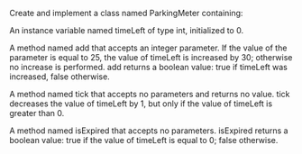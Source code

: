 Create and implement a class named ParkingMeter containing:

An instance variable named timeLeft of type int, initialized to 0.

A method named add that accepts an integer parameter. If the value of the parameter is equal to 25, the value of timeLeft is increased by 30; otherwise no increase is performed. add returns a boolean value: true if timeLeft was increased, false otherwise.

A method named tick that accepts no parameters and returns no value. tick decreases the value of timeLeft by 1, but only if the value of timeLeft is greater than 0.

A method named isExpired that accepts no parameters. isExpired returns a boolean value: true if the value of timeLeft is equal to 0; false otherwise.